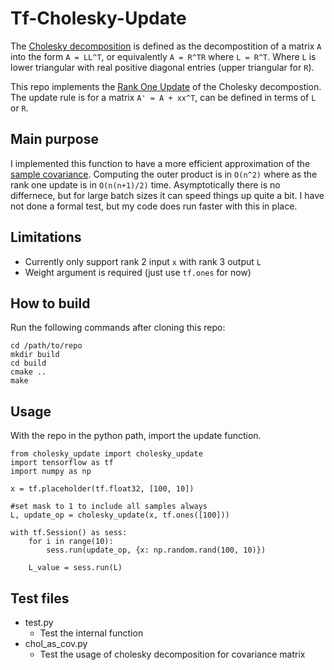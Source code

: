# Tf-Cholesky-Update
The [Cholesky decomposition](https://en.wikipedia.org/wiki/Cholesky_decomposition) is defined as the decompostition of a matrix `A` into the form `A = LL^T`, or equivalently `A = R^TR` where `L = R^T`. Where `L` is lower triangular with real positive diagonal entries (upper triangular for `R`).

This repo implements the [Rank One Update](https://en.wikipedia.org/wiki/Cholesky_decomposition#Rank-one_update) of the Cholesky decompostion. The update rule is for a matrix `A' = A + xx^T`, can be defined in terms of `L` or `R`.

## Main purpose
I implemented this function to have a more efficient approximation of the [sample covariance](https://en.wikipedia.org/wiki/Sample_mean_and_covariance#Sample_covariance). Computing the outer product is in `O(n^2)` where as the rank one update is in `O(n(n+1)/2)` time. Asymptotically there is no differnece, but for large batch sizes it can speed things up quite a bit. I have not done a formal test, but my code does run faster with this in place.

## Limitations
* Currently only support rank 2 input `x` with rank 3 output `L`
* Weight argument is required (just use `tf.ones` for now)

## How to build

Run the following commands after cloning this repo:

```
cd /path/to/repo
mkdir build
cd build
cmake ..
make
```

## Usage

With the repo in the python path, import the update function.

```
from cholesky_update import cholesky_update
import tensorflow as tf
import numpy as np

x = tf.placeholder(tf.float32, [100, 10])

#set mask to 1 to include all samples always
L, update_op = cholesky_update(x, tf.ones([100]))

with tf.Session() as sess:
    for i in range(10):
        sess.run(update_op, {x: np.random.rand(100, 10)})

    L_value = sess.run(L)
```

## Test files
* test.py
  * Test the internal function
* chol_as_cov.py
  * Test the usage of cholesky decomposition for covariance matrix
